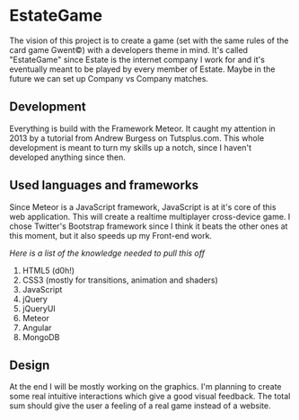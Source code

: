 ﻿# EstateGame

The vision of this project is to create a game (set with the same rules of the card game Gwent&copy;) with a developers theme in mind.
It's called "EstateGame" since Estate is the internet company I work for and it's eventually meant to be played by every member of Estate.
Maybe in the future we can set up Company vs Company matches.
                                                    
Development
-----------
Everything is build with the Framework Meteor. It caught my attention in 2013 by a tutorial from Andrew Burgess on Tutsplus.com.
This whole development is meant to turn my skills up a notch, since I haven't developed anything since then. 

Used languages and frameworks
-----------------
Since Meteor is a JavaScript framework, JavaScript is at it's core of this web application. This will create a realtime multiplayer cross-device game. I chose Twitter's Bootstrap framework since I think it beats the other ones at this moment, but it also speeds up my Front-end work.

*Here is a list of the knowledge needed to pull this off*
1. HTML5 (d0h!)
2. CSS3 (mostly for transitions, animation and shaders)
3. JavaScript
4. jQuery
5. jQueryUI
6. Meteor
7. Angular
8. MongoDB
																	
Design
----
At the end I will be mostly working on the graphics. I'm planning to create some real intuitive interactions which give a good visual feedback. The total sum should give the user a feeling of a real game instead of a website.
